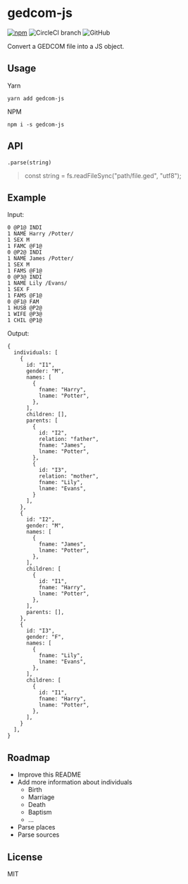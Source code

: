 # gedcom-js

[![npm](https://img.shields.io/npm/v/gedcom-js.svg)](https://www.npmjs.com/package/gedcom-js)
![CircleCI branch](https://img.shields.io/circleci/project/github/stivaugoin/gedcom-js/master.svg)
![GitHub](https://img.shields.io/github/license/stivaugoin/gedcom-js.svg)

Convert a GEDCOM file into a JS object.

## Usage

Yarn

```
yarn add gedcom-js
```

NPM

```
npm i -s gedcom-js
```

## API

`.parse(string)`

> const string = fs.readFileSync("path/file.ged", "utf8");

## Example

Input:

```
0 @P1@ INDI
1 NAME Harry /Potter/
1 SEX M
1 FAMC @F1@
0 @P2@ INDI
1 NAME James /Potter/
1 SEX M
1 FAMS @F1@
0 @P3@ INDI
1 NAME Lily /Evans/
1 SEX F
1 FAMS @F1@
0 @F1@ FAM
1 HUSB @P2@
1 WIFE @P3@
1 CHIL @P1@
```

Output:

```
{
  individuals: [
    {
      id: "I1",
      gender: "M",
      names: [
        {
          fname: "Harry",
          lname: "Potter",
        },
      ],
      children: [],
      parents: [
        {
          id: "I2",
          relation: "father",
          fname: "James",
          lname: "Potter",
        },
        {
          id: "I3",
          relation: "mother",
          fname: "Lily",
          lname: "Evans",
        }
      ],
    },
    {
      id: "I2",
      gender: "M",
      names: [
        {
          fname: "James",
          lname: "Potter",
        },
      ],
      children: [
        {
          id: "I1",
          fname: "Harry",
          lname: "Potter",
        },
      ],
      parents: [],
    },
    {
      id: "I3",
      gender: "F",
      names: [
        {
          fname: "Lily",
          lname: "Evans",
        },
      ],
      children: [
        {
          id: "I1",
          fname: "Harry",
          lname: "Potter",
        },
      ],
    }
  ],
}
```

## Roadmap

- Improve this README
- Add more information about individuals
  - Birth
  - Marriage
  - Death
  - Baptism
  - ...
- Parse places
- Parse sources

## License

MIT
